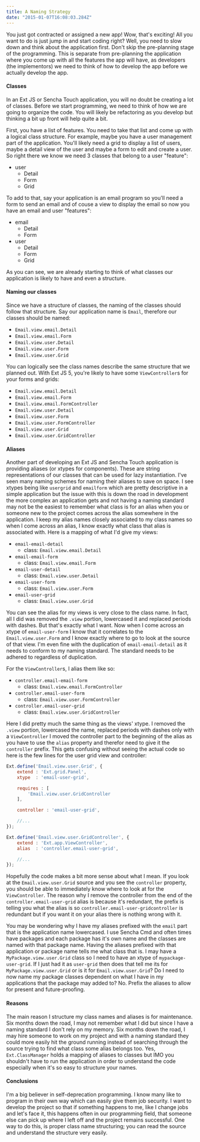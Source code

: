 ```yaml
---
title: A Naming Strategy
date: "2015-01-07T16:08:03.284Z"
---
```


You just got contracted or assigned a new app! Wow, that's exciting! All you want to do is just jump in and start coding right? Well, you need to slow down and think about the application first. Don't skip the pre-planning stage of the programming. This is separate from pre-planning the application where you come up with all the features the app will have, as developers (the implementors) we need to think of how to develop the app before we actually develop the app.

#### Classes

In an Ext JS or Sencha Touch application, you will no doubt be creating a lot of classes. Before we start programming, we need to think of how we are going to organize the code. You will likely be refactoring as you develop but thinking a bit up front will help quite a bit.

First, you have a list of features. You need to take that list and come up with a logical class structure. For example, maybe you have a user management part of the application. You'll likely need a grid to display a list of users, maybe a detail view of the user and maybe a form to edit and create a user. So right there we know we need 3 classes that belong to a user "feature":

- user
  - Detail
  - Form
  - Grid

To add to that, say your application is an email program so you'll need a form to send an email and of couse a view to display the email so now you have an email and user "features":

- email
  - Detail
  - Form
- user
  - Detail
  - Form
  - Grid

As you can see, we are already starting to think of what classes our application is likely to have and even a structure.

#### Naming our classes

Since we have a structure of classes, the naming of the classes should follow that structure. Say our application name is `Email`, therefore our classes should be named:

- `Email.view.email.Detail`
- `Email.view.email.Form`
- `Email.view.user.Detail`
- `Email.view.user.Form`
- `Email.view.user.Grid`

You can logically see the class names describe the same structure that we planned out. With Ext JS 5, you're likely to have some `ViewController`s for your forms and grids:

- `Email.view.email.Detail`
- `Email.view.email.Form`
- `Email.view.email.FormController`
- `Email.view.user.Detail`
- `Email.view.user.Form`
- `Email.view.user.FormController`
- `Email.view.user.Grid`
- `Email.view.user.GridController`

#### Aliases

Another part of developing an Ext JS and Sencha Touch application is providing aliases (or xtypes for components). These are string representations of our classes that can be used for lazy instantiation. I've seen many naming schemes for naming their aliases to save on space. I see xtypes being like `usergrid` and `emailform` which are pretty descriptive in a simple application but the issue with this is down the road in development the more complex an application gets and not having a naming standard may not be the easiest to remember what class is for an alias when you or someone new to the project comes across the alias somewhere in the application. I keep my alias names closely associated to my class names so when I come across an alias, I know exactly what class that alias is associated with. Here is a mapping of what I'd give my views:

- `email-email-detail`
  - class: `Email.view.email.Detail`
- `email-email-form`
  - class: `Email.view.email.Form`
- `email-user-detail`
  - class: `Email.view.user.Detail`
- `email-user-form`
  - class: `Email.view.user.Form`
- `email-user-grid`
  - class: `Email.view.user.Grid`

You can see the alias for my views is very close to the class name. In fact, all I did was removed the `.view` portion, lowercased it and replaced periods with dashes. But that's exactly what I want. Now when I come across an xtype of `email-user-form` I know that it correlates to the `Email.view.user.Form` and I know exactly where to go to look at the source of that view. I'm even fine with the duplication of `email-email-detail` as it needs to conform to my naming standard. The standard needs to be adhered to regardless of duplication.

For the `ViewController`s, I alias them like so:

- `controller.email-email-form`
  - class: `Email.view.email.FormController`
- `controller.email-user-form`
  - class: `Email.view.user.FormController`
- `controller.email-user-grid`
  - class: `Email.view.user.GridController`

Here I did pretty much the same thing as the views' xtype. I removed the `.view` portion, lowercased the name, replaced periods with dashes only with a `ViewController` I moved the controller part to the beginning of the alias as you have to use the `alias` property and therefor need to give it the `controller` prefix. This gets confusing without seeing the actual code so here is the few lines for the user grid view and controller:

```js
Ext.define('Email.view.user.Grid', {
    extend : 'Ext.grid.Panel',
    xtype  : 'email-user-grid',

    requires : [
        'Email.view.user.GridController
    ],

    controller : 'email-user-grid',

    //...
});

Ext.define('Email.view.user.GridController', {
    extend : 'Ext.app.ViewController',
    alias  : 'controller.email-user-grid',

    //...
});
```

Hopefully the code makes a bit more sense about what I mean. If you look at the `Email.view.user.Grid` source and you see the `controller` property, you should be able to immediately know where to look at for the `ViewController`. The reason why I remove the controller from the end of the `controller.email-user-grid` alias is because it's redundant, the prefix is telling you what the alias is so `controller.email-user-gridcontroller` is redundant but if you want it on your alias there is nothing wrong with it.

You may be wondering why I have my aliases prefixed with the `email` part that is the application name lowercased. I use Sencha Cmd and often times have packages and each package has it's own name and the classes are named with that package name. Having the aliases prefixed with that application or package name tells me what class that is. I may have a `MyPackage.view.user.Grid` class so I need to have an xtype of `mypackage-user-grid`. If I just had it as `user-grid` then does that tell me its for `MyPackage.view.user.Grid` or is it for `Email.view.user.Grid`? Do I need to now name my package classes dependent on what I have in my applications that the package may added to? No. Prefix the aliases to allow for present and future-proofing.

#### Reasons

The main reason I structure my class names and aliases is for maintenance. Six months down the road, I may not remember what I did but since I have a naming standard I don't rely on my memory. Six months down the road, I may hire someone to work on my project and with a naming standard they could more easily hit the ground running instead of searching through the source trying to find what class some alias belongs too. Yes, `Ext.ClassManager` holds a mapping of aliases to classes but IMO you shouldn't have to run the application in order to understand the code especially when it's so easy to structure your names.

#### Conclusions

I'm a big believer in self-deprecation programming. I know many like to program in their own way which can easily give them job security. I want to develop the project so that if something happens to me, like I change jobs and let's face it, this happens often in our programming field, that someone else can pick up where I left off and the project remains successful. One way to do this, is proper class name structuring; you can read the source and understand the structure very easily.
